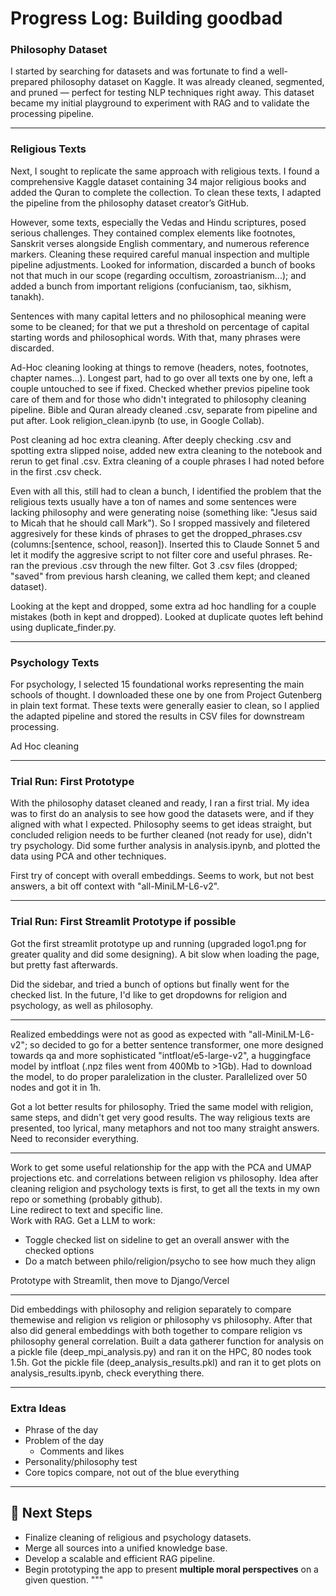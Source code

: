 # Progress Log: Building **goodbad**



### Philosophy Dataset

I started by searching for datasets and was fortunate to find a well-prepared philosophy dataset on Kaggle. It was already cleaned, segmented, and pruned — perfect for testing NLP techniques right away. This dataset became my initial playground to experiment with RAG and to validate the processing pipeline.

---

### Religious Texts

Next, I sought to replicate the same approach with religious texts. I found a comprehensive Kaggle dataset containing 34 major religious books and added the Quran to complete the collection. To clean these texts, I adapted the pipeline from the philosophy dataset creator’s GitHub.  

However, some texts, especially the Vedas and Hindu scriptures, posed serious challenges. They contained complex elements like footnotes, Sanskrit verses alongside English commentary, and numerous reference markers. Cleaning these required careful manual inspection and multiple pipeline adjustments. Looked for information, discarded a bunch of books not that much in our scope (regarding occultism, zoroastrianism...); and added a bunch from important religions (confucianism, tao, sikhism, tanakh).

Sentences with many capital letters and no philosophical meaning were some to be cleaned; for that we put a threshold on percentage of capital starting words and philosophical words. With that, many phrases were discarded.

Ad-Hoc cleaning looking at things to remove (headers, notes, footnotes, chapter names...). Longest part, had to go over all texts one by one, left a couple untouched to see if fixed. Checked whether previos pipeline took care of them and for those who didn't integrated to philosophy cleaning pipeline. Bible and Quran already cleaned .csv, separate from pipeline and put after. Look religion_clean.ipynb (to use, in Google Collab).

Post cleaning ad hoc extra cleaning. After deeply checking .csv and spotting extra slipped noise, added new extra cleaning to the notebook and rerun to get final .csv. Extra cleaning of a couple phrases I had noted before in the first .csv check.

Even with all this, still had to clean a bunch, I identified the problem that the religious texts usually have a ton of names and some sentences were lacking philosophy and were generating noise (something like: "Jesus said to Micah that he should call Mark"). So I sropped massively and filetered aggresively for these kinds of phrases to get the dropped_phrases.csv (columns:[sentence, school, reason]). Inserted this to Claude Sonnet 5 and let it modify the aggresive script to not filter core and useful phrases. Re-ran the previous .csv through the new filter. Got 3 .csv files (dropped; "saved" from previous harsh cleaning, we called them kept; and cleaned dataset).

Looking at the kept and dropped, some extra ad hoc handling for a couple mistakes (both in kept and dropped). Looked at duplicate quotes left behind using duplicate_finder.py.

---

### Psychology Texts

For psychology, I selected 15 foundational works representing the main schools of thought. I downloaded these one by one from Project Gutenberg in plain text format. These texts were generally easier to clean, so I applied the adapted pipeline and stored the results in CSV files for downstream processing.

Ad Hoc cleaning

---

### Trial Run: First Prototype

With the philosophy dataset cleaned and ready, I ran a first trial. My idea was to first do an analysis to see how good the datasets were, and if they aligned with what I expected. Philosophy seems to get ideas straight, but concluded religion needs to be further cleaned (not ready for use), didn't try psychology. Did some further analysis in analysis.ipynb, and plotted the data using PCA and other techniques.

First try of concept with overall embeddings. Seems to work, but not best answers, a bit off context with "all-MiniLM-L6-v2".

---

### Trial Run: First Streamlit Prototype if possible

Got the first streamlit prototype up and running (upgraded logo1.png for greater quality and did some designing). A bit slow when loading the page, but pretty fast afterwards.

Did the sidebar, and tried a bunch of options but finally went for the checked list. In the future, I'd like to get dropdowns for religion and psychology, as well as philosophy.

---

Realized embeddings were not as good as expected with "all-MiniLM-L6-v2"; so decided to go for a better sentence transformer, one more designed towards qa and more sophisticated "intfloat/e5-large-v2", a huggingface model by intfloat (.npz files went from 400Mb to >1Gb). Had to download the model, to do proper paralelization in the cluster. Parallelized over 50 nodes and got it in 1h. 


Got a lot better results for philosophy. Tried the same model with religion, same steps, and didn't get very good results. The way religious texts are presented, too lyrical, many metaphors and not too many straight answers. Need to reconsider everything.

---

Work to get some useful relationship for the app with the PCA and UMAP projections etc. and correlations between religion vs philosophy. 
Idea after cleaning religion and psychology texts is first, to get all the texts in my own repo or something (probably github).    
Line redirect to text and specific line.  
Work with RAG. Get a LLM to work:  

- Toggle checked list on sideline to get an overall answer with the checked options  
- Do a match between philo/religion/psycho to see how much they align

Prototype with Streamlit, then move to Django/Vercel

---

Did embeddings with philosophy and religion separately to compare themewise and religion vs religion or philosophy vs philosophy. After that also did general embeddings with both together to compare religion vs philosophy general correlation. Built a data gatherer function for analysis on a pickle file (deep_mpi_analysis.py) and ran it on the HPC, 80 nodes took 1.5h. Got the pickle file (deep_analysis_results.pkl) and ran it to get plots on analysis_results.ipynb, check everything there.

---

### Extra Ideas

- Phrase of the day
- Problem of the day
    - Comments and likes
- Personality/philosophy test
- Core topics compare, not out of the blue everything
---

## 📁 Next Steps

- Finalize cleaning of religious and psychology datasets.
- Merge all sources into a unified knowledge base.
- Develop a scalable and efficient RAG pipeline.
- Begin prototyping the app to present **multiple moral perspectives** on a given question.
"""
